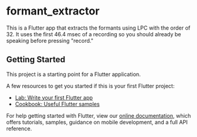 # formant_extractor

This is a Flutter app that extracts the formants using LPC with the order of 32. It uses the first 46.4 msec of a recording so you should already be speaking before pressing "record." 

## Getting Started

This project is a starting point for a Flutter application.

A few resources to get you started if this is your first Flutter project:

- [Lab: Write your first Flutter app](https://flutter.dev/docs/get-started/codelab)
- [Cookbook: Useful Flutter samples](https://flutter.dev/docs/cookbook)

For help getting started with Flutter, view our
[online documentation](https://flutter.dev/docs), which offers tutorials,
samples, guidance on mobile development, and a full API reference.
